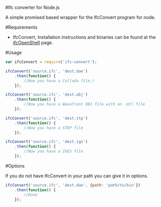 #Ifc converter for Node.js

A simple promised based wrapper for the IfcConvert program for node.

#Requirements

- IfcConvert, Installation instructions and binaries can be found at the [ifcOpenShell](http://ifcopenshell.org/ifcconvert.html) page.

#Usage

```javascript
var ifcConvert = require('ifc-convert');

ifcConvert('source.ifc', 'dest.dae')
    .then(function() {
        //Now you have a Collada file;)
    });

ifcConvert('source.ifc', 'dest.obj')
    .then(function() {
        //Now you have a Wavefront OBJ file with an .mtl file
    });

ifcConvert('source.ifc', 'dest.stp')
    .then(function() {
        //Now you have a STEP file
    });

ifcConvert('source.ifc', 'dest.igs')
    .then(function() {
        //Now you have a IGES file
    });

```

#Options

If you do not have IfcConvert in your path you can give it in options.

```javascript
ifcConvert('source.ifc', 'dest.dae', {path: 'path/to/bin'})
    .then(function() {
        //Done
    });
```

